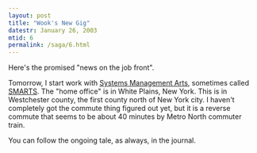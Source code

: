```yaml
---
layout: post
title: "Wook's New Gig"
datestr: January 26, 2003
mtid: 6
permalink: /saga/6.html
---
```


Here's the promised "news on the job front".

Tomorrow, I start work with [Systems Management Arts][smarts], sometimes
called [SMARTS][smarts].
The "home office" is in White Plains, New York. This is in Westchester
county, the first county north of New York city. I haven't completely got the
commute thing figured out yet, but it is a reverse commute that seems to be
about 40 minutes by Metro North commuter train.

You can follow the ongoing tale, as always, in the journal.

[smarts]: http://www.smarts.com/